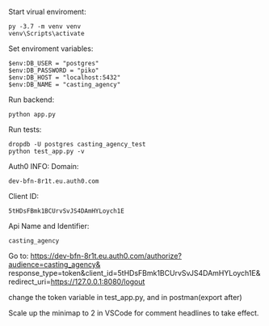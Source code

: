 
Start virual enviroment:
```
py -3.7 -m venv venv
venv\Scripts\activate
```

Set enviroment variables:
```
$env:DB_USER = "postgres"
$env:DB_PASSWORD = "piko"
$env:DB_HOST = "localhost:5432"
$env:DB_NAME = "casting_agency"
```

Run backend:
```
python app.py
```

Run tests:
```
dropdb -U postgres casting_agency_test
python test_app.py -v
```

Auth0 INFO:
Domain:
```
dev-bfn-8r1t.eu.auth0.com
```
Client ID:
```
5tHDsFBmk1BCUrvSvJS4DAmHYLoych1E
```
Api Name and Identifier:
```
casting_agency
```

Go to:
https://dev-bfn-8r1t.eu.auth0.com/authorize?audience=casting_agency&
response_type=token&client_id=5tHDsFBmk1BCUrvSvJS4DAmHYLoych1E&redirect_uri=https://127.0.0.1:8080/logout

change the token variable in test_app.py, and in postman(export after)

Scale up the minimap to 2 in VSCode for comment headlines to take effect.